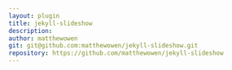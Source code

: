 ```yaml
---
layout: plugin
title: jekyll-slideshow
description: 
author: matthewowen
git: git@github.com:matthewowen/jekyll-slideshow.git
repository: https://github.com/matthewowen/jekyll-slideshow
---
```

